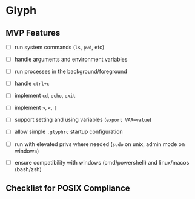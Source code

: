 # Glyph

## MVP Features
-[ ] run system commands (`ls`, `pwd`, etc)

-[ ] handle arguments and environment variables

-[ ] run processes in the background/foreground

-[ ] handle `ctrl+c`

-[ ] implement `cd`, `echo`, `exit`

-[ ] implement `>`, `<`, `|`

-[ ] support setting and using variables (`export VAR=value`)

-[ ] allow simple `.glyphrc` startup configuration

-[ ] run with elevated privs where needed (`sudo` on unix, admin mode on windows)

-[ ] ensure compatibility with windows (cmd/powershell) and linux/macos (bash/zsh)

## Checklist for POSIX Compliance